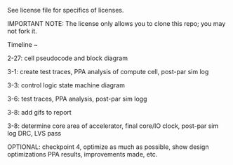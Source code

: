 See license file for specifics of licenses. 

IMPORTANT NOTE: The license only allows you to clone this repo; you may not fork it.

Timeline ~

2-27: cell pseudocode and block diagram

3-1: create test traces, PPA analysis of compute cell, post-par sim log

3-3: control logic state machine diagram

3-6: test traces, PPA analysis, post-par sim logg

3-8: add gifs to report

3-8: determine core area of accelerator, final core/IO clock, post-par sim log
     DRC, LVS pass

OPTIONAL: checkpoint 4, optimize as much as possible, show design optimizations
          PPA results, improvements made, etc.